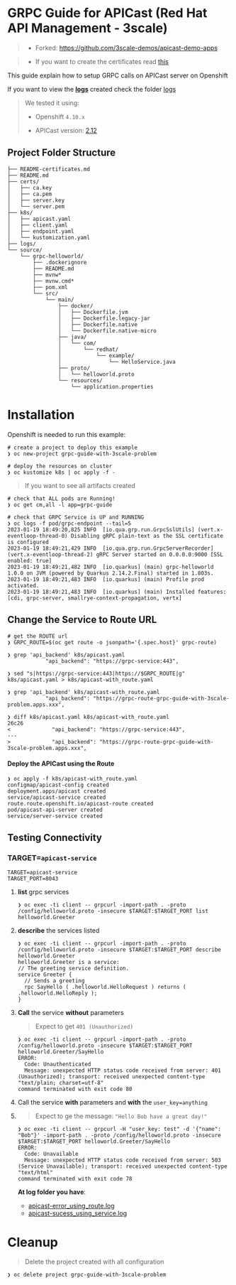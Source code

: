 # GRPC Guide for APICast (Red Hat API Management - 3scale)

> * Forked: https://github.com/3scale-demos/apicast-demo-apps

> * If you want to create the certificates read [this](README-certificates.md)

This guide explain how to setup GRPC calls on APICast server on Openshift

If you want to view the **<u>logs</u>** created check the folder [logs](./logs/)

> We tested it using:
>
> * Openshift `4.10.x`
>
> * APICast version: [2.12](https://catalog.redhat.com/software/containers/3scale-amp2/apicast-gateway-rhel8/5df398c85a13466876712703?tag=1.21.0-74.1666687674&push_date=1666737470000)



## Project Folder Structure

```shell
├── README-certificates.md
├── README.md
├── certs/
│   ├── ca.key
│   ├── ca.pem
│   ├── server.key
│   └── server.pem
├── k8s/
│   ├── apicast.yaml
│   ├── client.yaml
│   ├── endpoint.yaml
│   └── kustomization.yaml
├── logs/
└── source/
    └── grpc-helloworld/
        ├── .dockerignore
        ├── README.md
        ├── mvnw*
        ├── mvnw.cmd*
        ├── pom.xml
        └── src/
            └── main/
                ├── docker/
                │   ├── Dockerfile.jvm
                │   ├── Dockerfile.legacy-jar
                │   ├── Dockerfile.native
                │   └── Dockerfile.native-micro
                ├── java/
                │   └── com/
                │       └── redhat/
                │           └── example/
                │               └── HelloService.java
                ├── proto/
                │   └── helloworld.proto
                └── resources/
                    └── application.properties
```



# Installation

Openshift is needed to run this example:

```shell
# create a project to deploy this example
❯ oc new-project grpc-guide-with-3scale-problem

# deploy the resources on cluster
❯ oc kustomize k8s | oc apply -f -
```

> If you want to see all artifacts created

```shell
# check that ALL pods are Running!
❯ oc get cm,all -l app=grpc-guide

# check that GRPC Service is UP and RUNNING
❯ oc logs -f pod/grpc-endpoint --tail=5
2023-01-19 18:49:20,825 INFO  [io.qua.grp.run.GrpcSslUtils] (vert.x-eventloop-thread-0) Disabling gRPC plain-text as the SSL certificate is configured
2023-01-19 18:49:21,429 INFO  [io.qua.grp.run.GrpcServerRecorder] (vert.x-eventloop-thread-2) gRPC Server started on 0.0.0.0:9000 [SSL enabled: true]
2023-01-19 18:49:21,482 INFO  [io.quarkus] (main) grpc-helloworld 1.0.0 on JVM (powered by Quarkus 2.14.2.Final) started in 1.803s. 
2023-01-19 18:49:21,483 INFO  [io.quarkus] (main) Profile prod activated. 
2023-01-19 18:49:21,483 INFO  [io.quarkus] (main) Installed features: [cdi, grpc-server, smallrye-context-propagation, vertx]
```

## Change the Service to Route URL

```shell
# get the ROUTE url
❯ GRPC_ROUTE=$(oc get route -o jsonpath='{.spec.host}' grpc-route)

❯ grep 'api_backend' k8s/apicast.yaml
            "api_backend": "https://grpc-service:443",

❯ sed "s|https://grpc-service:443|https://$GRPC_ROUTE|g" k8s/apicast.yaml > k8s/apicast-with_route.yaml

❯ grep 'api_backend' k8s/apicast-with_route.yaml
            "api_backend": "https://grpc-route-grpc-guide-with-3scale-problem.apps.xxx",

❯ diff k8s/apicast.yaml k8s/apicast-with_route.yaml
26c26
<             "api_backend": "https://grpc-service:443",
---
>             "api_backend": "https://grpc-route-grpc-guide-with-3scale-problem.apps.xxx",
```

#### Deploy the APICast using the Route

```shell
❯ oc apply -f k8s/apicast-with_route.yaml
configmap/apicast-config created
deployment.apps/apicast created
service/apicast-service created
route.route.openshift.io/apicast-route created
pod/apicast-api-server created
service/server-service created
```



## Testing Connectivity

### TARGET=`apicast-service`

```shell
TARGET=apicast-service
TARGET_PORT=8043
```


1. **list** grpc services

   ```shell
   ❯ oc exec -ti client -- grpcurl -import-path . -proto /config/helloworld.proto -insecure $TARGET:$TARGET_PORT list
   helloworld.Greeter
   ```

2. **describe** the services listed

   ```shell
   ❯ oc exec -ti client -- grpcurl -import-path . -proto /config/helloworld.proto -insecure $TARGET:$TARGET_PORT describe helloworld.Greeter
   helloworld.Greeter is a service:
   // The greeting service definition.
   service Greeter {
     // Sends a greeting
     rpc SayHello ( .helloworld.HelloRequest ) returns ( .helloworld.HelloReply );
   }
   ```

3. **Call** the service **without** parameters

   > Expect to get `401 (Unauthorized)`

   ```shell
   ❯ oc exec -ti client -- grpcurl -import-path . -proto /config/helloworld.proto -insecure $TARGET:$TARGET_PORT helloworld.Greeter/SayHello
   ERROR:
     Code: Unauthenticated
     Message: unexpected HTTP status code received from server: 401 (Unauthorized); transport: received unexpected content-type "text/plain; charset=utf-8"
   command terminated with exit code 80
   ```
   
4. Call the service **with** parameters and **with** the `user_key=anything`

5. > Expect to ge the message: `"Hello Bob have a great day!"`

   ```shell
   ❯ oc exec -ti client -- grpcurl -H "user_key: test" -d '{"name": "Bob"}' -import-path . -proto /config/helloworld.proto -insecure $TARGET:$TARGET_PORT helloworld.Greeter/SayHello
   ERROR:
     Code: Unavailable
     Message: unexpected HTTP status code received from server: 503 (Service Unavailable); transport: received unexpected content-type "text/html"
   command terminated with exit code 78
   ```


   **At log folder you have**:

   * [apicast-error_using_route.log](logs/apicast-error_using_route.log)
   * [apicast-sucess_using_service.log](logs/apicast-sucess_using_service.log)




# Cleanup

> Delete the project created with all configuration

```shell
❯ oc delete project grpc-guide-with-3scale-problem
```

